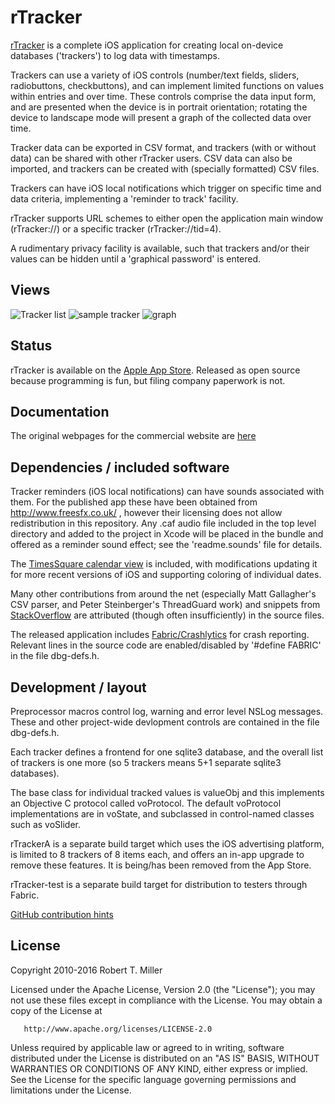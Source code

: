 # rTracker

[rTracker](http://rob-miller.github.io/rTracker/rTracker/iPhone/pages/rTracker-main.html) is a complete iOS application for creating local on-device databases ('trackers') to log data with timestamps.

Trackers can use a variety of iOS controls (number/text fields, sliders, radiobuttons, checkbuttons), and can implement limited functions on values within entries and over time.  These controls comprise the data input form, and are presented when the device is in portrait orientation; rotating the device to landscape mode will present a graph of the collected data over time.

Tracker data can be exported in CSV format, and trackers (with or without data) can be shared with other rTracker users.  CSV data can also be imported, and trackers can be created with (specially formatted) CSV files.

Trackers can have iOS local notifications which trigger on specific time and data criteria, implementing a 'reminder to track' facility.

rTracker supports URL schemes to either open the application main window (rTracker://) or a specific tracker (rTracker://tid=4).

A rudimentary privacy facility is available, such that trackers and/or their values can be hidden until a 'graphical password' is entered.

## Views

![Tracker list](http://rob-miller.github.io/rTracker/rTracker/iPhone/rTracker-main-imgs/rTracker-main-view.png)
![sample tracker](http://rob-miller.github.io/rTracker/screenShots/iphone6_tia.png)
![graph](http://rob-miller.github.io/rTracker/screenShots/iPhone6_graph.png)

## Status

rTracker is available on the [Apple App Store](https://itunes.apple.com/us/app/rtracker-track-it-all-your-way/id486541371?mt=8&uo=4 "rTracker on the App Store").  Released as open source because programming is fun, but filing company paperwork is not.

## Documentation

The original webpages for the commercial website are [here](http://rob-miller.github.io/rTracker/rTracker/iPhone/pages/rTracker-main.html)

## Dependencies / included software

Tracker reminders (iOS local notifications) can have sounds associated with them.  For the published app these have been obtained from http://www.freesfx.co.uk/ , however their licensing does not allow redistribution in this repository.  Any .caf audio file included in the top level directory and added to the project in Xcode will be placed in the bundle and offered as a reminder sound effect; see the 'readme.sounds' file for details.

The [TimesSquare calendar view](https://github.com/puls/objc-TimesSquare) is included, with modifications updating it for more recent versions of iOS and supporting coloring of individual dates.

Many other contributions from around the net (especially Matt Gallagher's CSV parser, and Peter Steinberger's ThreadGuard work) and snippets from [StackOverflow](http://stackoverflow.com/) are attributed (though often insufficiently) in the source files. 

The released application includes [Fabric/Crashlytics](https://try.crashlytics.com/) for crash reporting.  Relevant lines in the source code are enabled/disabled by '#define FABRIC' in the file dbg-defs.h.

## Development / layout

Preprocessor macros control log, warning and error level NSLog messages.  These and other project-wide devlopment controls are contained in the file dbg-defs.h.

Each tracker defines a frontend for one sqlite3 database, and the overall list of trackers is one more (so 5 trackers means 5+1 separate sqlite3 databases).

The base class for individual tracked values is valueObj and this implements an Objective C protocol called voProtocol.   The default voProtocol implementations are in voState, and subclassed in control-named classes such as voSlider.

rTrackerA is a separate build target which uses the iOS advertising platform, is limited to 8 trackers of 8 items each, and offers an in-app upgrade to remove these features.  It is being/has been removed from the App Store.

rTracker-test is a separate build target for distribution to testers through Fabric.

[GitHub contribution hints](http://www.javaworld.com/article/2113465/developer-tools-ide/git-smart-20-essential-tips-for-git-and-github-users.html)

## License

Copyright 2010-2016 Robert T. Miller

   Licensed under the Apache License, Version 2.0 (the "License");
   you may not use these files except in compliance with the License.
   You may obtain a copy of the License at

       http://www.apache.org/licenses/LICENSE-2.0

   Unless required by applicable law or agreed to in writing, software
   distributed under the License is distributed on an "AS IS" BASIS,
   WITHOUT WARRANTIES OR CONDITIONS OF ANY KIND, either express or implied.
   See the License for the specific language governing permissions and
   limitations under the License.
